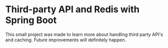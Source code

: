 # Third-party API and Redis with Spring Boot
This small project was made to learn more about handling third party API's and caching. Future improvements will definitely happen.
